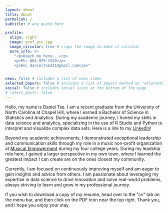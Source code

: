 ```yaml
---
layout: about
title: About
permalink: /
subtitle: # any quote here

profile:
  align: right
  image: prof_pic.jpg
  image_circular: true # crops the image to make it circular
  more_info: #>
    "<p>Reach me here...</p>
    <p>Ph: 803-979-1529</p>
    <p>Em: danieltse321@gmail.com</p>"


news: false # includes a list of news items
selected_papers: false # includes a list of papers marked as "selected={true}"
social: false # includes social icons at the bottom of the page
# latest_posts: false
---
```


Hello, my name is Daniel Tse. I am a recent graduate from the University of North Carolina at Chapel Hill, where I earned a Bachelor of Science in Statistics and Analytics. During my academic journey, I honed my skills in data science and analytics, specializing in the use of R Studio and Python to interpret and visualize complex data sets. Here is a link to my [LinkedIn](https://www.linkedin.com/in/daniel-tse-8685321a4)!

Beyond my academic achievements, I demonstrated exceptional leadership and communication skills through my role in a music non-profit organization at [Musical Empowerment](https://musical-empowerment.org) during my four college years. During my leadship role here, I gained a larger perspective in my own town, where I learned the greatest impact I can create are on the ones closest my community.

Currently, I am focused on continuously improving myself and am eager to gain insights and advice from others. I am passionate about leveraging my expertise in data science to drive innovation and solve real-world problems, always striving to learn and grow in my professional journey.

If you wish to download a copy of my resume, head over to the "cv" tab on the menu bar, and then click on the PDF icon near the top right. Thank you, and I hope you enjoy your stay.
